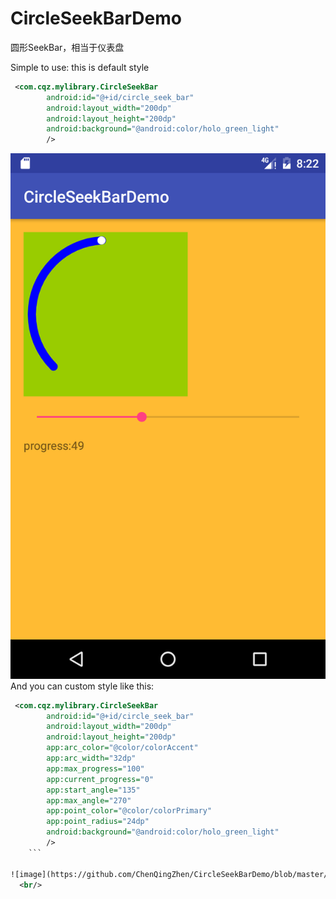# CircleSeekBarDemo
圆形SeekBar，相当于仪表盘

Simple to use:
this is default style
```xml
 <com.cqz.mylibrary.CircleSeekBar
        android:id="@+id/circle_seek_bar"
        android:layout_width="200dp"
        android:layout_height="200dp"
        android:background="@android:color/holo_green_light"
        />
```

![image](https://github.com/ChenQingZhen/CircleSeekBarDemo/blob/master/Screenshot/Screenshot_1481703757.png)
<br/>
And you can custom style
like this:
```xml
 <com.cqz.mylibrary.CircleSeekBar
        android:id="@+id/circle_seek_bar"
        android:layout_width="200dp"
        android:layout_height="200dp"
        app:arc_color="@color/colorAccent"
        app:arc_width="32dp"
        app:max_progress="100"
        app:current_progress="0"
        app:start_angle="135"
        app:max_angle="270"
        app:point_color="@color/colorPrimary"
        app:point_radius="24dp"
        android:background="@android:color/holo_green_light"
        />
    ```
    
![image](https://github.com/ChenQingZhen/CircleSeekBarDemo/blob/master/Screenshot/Screenshot_custom.png)
  <br/>
